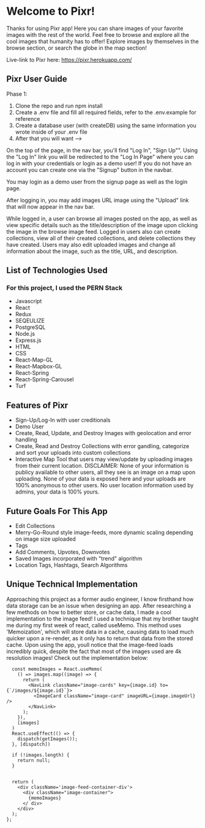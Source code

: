 # Welcome to Pixr!

Thanks for using Pixr app! Here you can share images of your favorite images with the rest of the world. Feel free to browse and explore all the cool images that humanity has to offer! Explore images by themselves in the browse section, or search the globe in the map section!


Live-link to Pixr here: https://pixr.herokuapp.com/

## Pixr User Guide

Phase 1:
1) Clone the repo and run npm install
2) Create a .env file and fill all required fields, refer to the .env.example for reference
3) Create a database user (with createDB) using the same information you wrote inside of your .env file
3) After that you will want -->


On the top of the page, in the nav bar, you'll find "Log In", "Sign Up"". Using the "Log In" link you will be redirected to the "Log In Page" where you can log in with your credentials or login as a demo user! If you do not have an account you can create one via the "Signup" button in the navbar.

You may login as a demo user from the signup page as well as the login page.

After logging in, you may add images URL image using the "Upload" link that will now appear in the nav bar.

While logged in, a user can browse all images posted on the app, as well as view specific details such as the title/description of the image upon clicking the image in the browse image feed. Logged in users also can create collections, view all of their created collections, and delete collections they have created. Users may also edit uploaded images and change all information about the image, such as the title, URL, and description.


## List of Technologies Used

### For this project, I used the PERN Stack

- Javascript
- React
- Redux
- SEQEULIZE
- PostgreSQL
- Node.js
- Express.js
- HTML
- CSS
- React-Map-GL
- React-Mapbox-GL
- React-Spring
- React-Spring-Carousel
- Turf

## Features of Pixr

- Sign-Up/Log-In with user creditionals
- Demo User
- Create, Read, Update, and Destroy Images with geolocation and error handling
- Create, Read and Destroy Collections with error gandling, categorize and sort your uploads into custom collections
- Interactive Map Tool that users may view/update by uploading images from their current location.
DISCLAIMER: None of your information is publicy available to other users, all they see is an image on a map upon uploading. None of your data is exposed here and your uploads are 100% anonymous to other users. No user location information used by admins, your data is 100% yours.

## Future Goals For This App

- Edit Collections
- Merry-Go-Round style image-feeds, more dynamic scaling depending on image size uploaded
- Tags
- Add Comments, Upvotes, Downvotes
- Saved Images incorporated with "trend" algorithm
- Location Tags, Hashtags, Search Algorithms

## Unique Technical Implementation

Approaching this project as a former audio engineer, I know firsthand how data storage can be an issue when designing an app. After researching a few methods on how to better store, or cache data, I made a cool implementation to the image feed! I used a technique that my brother taught me during my first week of react, called useMemo. This method uses 'Memoization', which will store data in a cache, causing data to load much quicker upon a re-render, as it only has to return that data from the stored cache. Upon using the app, youll notice that the image-feed loads incredibly quick, despite the fact that most of the images used are 4k resolution images! Check out the implementation below:

```
  const memoImages = React.useMemo(
    () => images.map((image) => {
      return (
        <NavLink className="image-cards" key={image.id} to={`/images/${image.id}`}>
          <ImageCard className="image-card" imageURL={image.imageUrl} />
        </NavLink>
      );
    }),
    [images]
  )
  React.useEffect(() => {
    dispatch(getImages());
  }, [dispatch])

  if (!images.length) {
    return null;
  }


  return (
    <div className='image-feed-container-div'>
      <div className="image-container">
        {memoImages}
      </ div>
    </div>
  );
};
```

